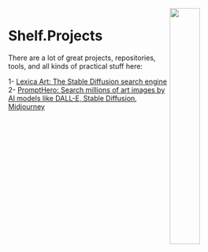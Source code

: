 <img src="https://github.com/IKJ1992/Shelf/blob/master/images/logo.PNG" width="35%" height="35%" align="right" />

# Shelf.Projects
There are a lot of great projects, repositories, tools, and all kinds of practical stuff here:

1- [Lexica Art: The Stable Diffusion search engine](https://lexica.art/)
2- [PromptHero: Search millions of art images by AI models like DALL-E, Stable Diffusion, Midjourney](https://prompthero.com/)